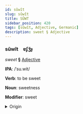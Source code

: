 ```yaml
---
id: sûwît
slug: sûwît
title: SÛWT
sidebar_position: 420
tags: [sûwît, Adjective, Germanic]
description: sweet § Adjective
---
```


### sûwît&emsp;<span kind="abugida">ɐʄʒ̆ɟ</span>

*sweet* **§** [Adjective](../../tags/Adjective)

**IPA**: /ˈsu.wit/

**Verb**: to be sweet

**Noun**: sweetness

**Modifier**: sweet

<details>
    <summary>Origin</summary>
    English sweet /swit/<br/>
    <em>Germanic Language Family</em>
</details>